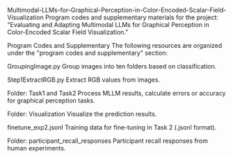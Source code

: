 Multimodal-LLMs-for-Graphical-Perception-in-Color-Encoded-Scalar-Field-Visualization
Program codes and supplementary materials for the project:
"Evaluating and Adapting Multimodal LLMs for Graphical Perception in Color-Encoded Scalar Field Visualization."

Program Codes and Supplementary
The following resources are organized under the "program codes and supplementary" section:

GroupingImage.py
Group images into ten folders based on classification.

Step1ExtractRGB.py
Extract RGB values from images.

Folder: Task1 and Task2
Process MLLM results, calculate errors or accuracy for graphical perception tasks.

Folder: Visualization
Visualize the prediction results.

finetune_exp2.jsonl
Training data for fine-tuning in Task 2 (.jsonl format).

Folder: participant_recall_responses
Participant recall responses from human experiments.

